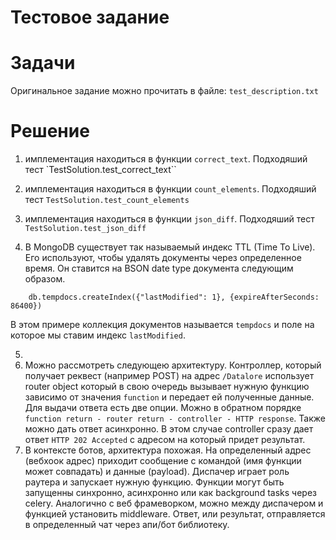 # Тестовое задание

# Задачи
Оригинальное задание можно прочитать в файле: `test_description.txt`

# Решение
1. имплементация находиться в функции `correct_text`. Подходяший тест `TestSolution.test_correct_text``

2. имплементация находиться в функции `count_elements`. Подходяший тест `TestSolution.test_count_elements`

3. имплементация находиться в функции `json_diff`. Подходяший тест `TestSolution.test_json_diff`

4. В MongoDB существует так называемый индекс TTL (Time To Live). Его используют, чтобы удалять документы через определенное время. Он ставится на BSON date type документа следующим образом.
```
    db.tempdocs.createIndex({"lastModified": 1}, {expireAfterSeconds: 86400})
```
В этом примере коллекция документов называется `tempdocs` и поле на которое мы ставим индекс `lastModified`.

5.
  1. Можно рассмотреть следующею архитектуру. Контроллер, который получает реквест (например POST) на адрес `/Datalore` использует router object который в свою очередь вызывает нужную функцию зависимо от значения `function` и передает ей полученные данные. Для выдачи ответа есть две опции. Можно в обратном порядке `function return - router return - controller - HTTP response`. Также можно дать ответ асинхронно. В этом случае controller сразу дает ответ `HTTP 202 Accepted` с адресом на который придет результат.
  2. В контексте ботов, архитектура похожая. На определенный адрес (вебхоок адрес) приходит сообщение с командой (имя функции может совпадать) и данные (payload). Диспачер играет роль раутера и запускает нужную функцию. Функции могут быть запущенны синхронно, асинхронно или как background tasks через celery. Аналогично с веб фрамеворком, можно между диспачером и функцией установить middleware. Ответ, или результат, отправляется в определенный чат через апи/бот библиотеку.